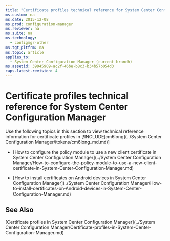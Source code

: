 ```yaml
---
title: "Certificate profiles technical reference for System Center Configuration Manager"
ms.custom: na
ms.date: 2015-12-08
ms.prod: configuration-manager
ms.reviewer: na
ms.suite: na
ms.technology: 
  - configmgr-other
ms.tgt_pltfrm: na
ms.topic: article
applies_to: 
  - System Center Configuration Manager (current branch)
ms.assetid: 39945909-ac2f-46be-b8c3-b34b57b054d3
caps.latest.revision: 4
---
```

# Certificate profiles technical reference for System Center Configuration Manager
Use the following topics in this section to view technical reference information for certificate profiles in [!INCLUDE[cm6long](../System Center Configuration Manager/itokens/cm6long_md.md)]  
  
-   [How to configure the policy module to use a new client certificate in System Center Configuration Manager](../System Center Configuration Manager/How-to-configure-the-policy-module-to-use-a-new-client-certificate-in-System-Center-Configuration-Manager.md)  
  
-   [How to install certificates on Android devices in System Center Configuration Manager](../System Center Configuration Manager/How-to-install-certificates-on-Android-devices-in-System-Center-Configuration-Manager.md)  
  
## See Also  
 [Certificate profiles in System Center Configuration Manager](../System Center Configuration Manager/Certificate-profiles-in-System-Center-Configuration-Manager.md)